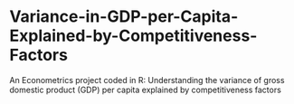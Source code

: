 # Variance-in-GDP-per-Capita-Explained-by-Competitiveness-Factors
An Econometrics project coded in R: Understanding the variance of gross domestic product (GDP) per capita explained by competitiveness factors
